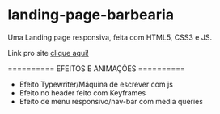 # landing-page-barbearia
 Uma Landing page responsiva, feita com HTML5, CSS3 e JS.
 
 Link pro site [clique aqui!](https://maykgomes92.github.io/landing-page-barbearia/)

========== EFEITOS E ANIMAÇÕES ==========

* Efeito Typewriter/Máquina de escrever com js
* Efeito no header feito com Keyframes
* Efeito de menu responsivo/nav-bar com media queries

